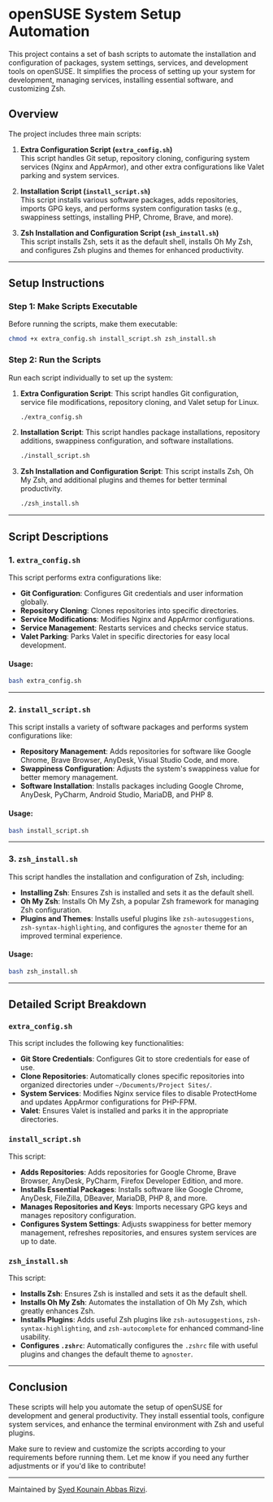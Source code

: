 # openSUSE System Setup Automation

This project contains a set of bash scripts to automate the installation and configuration of packages, system settings, services, and development tools on openSUSE. It simplifies the process of setting up your system for development, managing services, installing essential software, and customizing Zsh.

## Overview

The project includes three main scripts:

1. **Extra Configuration Script (`extra_config.sh`)**  
   This script handles Git setup, repository cloning, configuring system services (Nginx and AppArmor), and other extra configurations like Valet parking and system services.

2. **Installation Script (`install_script.sh`)**  
   This script installs various software packages, adds repositories, imports GPG keys, and performs system configuration tasks (e.g., swappiness settings, installing PHP, Chrome, Brave, and more).

3. **Zsh Installation and Configuration Script (`zsh_install.sh`)**  
   This script installs Zsh, sets it as the default shell, installs Oh My Zsh, and configures Zsh plugins and themes for enhanced productivity.

---

## Setup Instructions

### Step 1: Make Scripts Executable

Before running the scripts, make them executable:

```bash
chmod +x extra_config.sh install_script.sh zsh_install.sh
```

### Step 2: Run the Scripts

Run each script individually to set up the system:

1. **Extra Configuration Script**:
   This script handles Git configuration, service file modifications, repository cloning, and Valet setup for Linux.

   ```bash
   ./extra_config.sh
   ```

2. **Installation Script**:
   This script handles package installations, repository additions, swappiness configuration, and software installations.

   ```bash
   ./install_script.sh
   ```

3. **Zsh Installation and Configuration Script**:
   This script installs Zsh, Oh My Zsh, and additional plugins and themes for better terminal productivity.

   ```bash
   ./zsh_install.sh
   ```

---

## Script Descriptions

### 1. `extra_config.sh`

This script performs extra configurations like:

- **Git Configuration**: Configures Git credentials and user information globally.
- **Repository Cloning**: Clones repositories into specific directories.
- **Service Modifications**: Modifies Nginx and AppArmor configurations.
- **Service Management**: Restarts services and checks service status.
- **Valet Parking**: Parks Valet in specific directories for easy local development.

#### Usage:

```bash
bash extra_config.sh
```

---

### 2. `install_script.sh`

This script installs a variety of software packages and performs system configurations like:

- **Repository Management**: Adds repositories for software like Google Chrome, Brave Browser, AnyDesk, Visual Studio Code, and more.
- **Swappiness Configuration**: Adjusts the system's swappiness value for better memory management.
- **Software Installation**: Installs packages including Google Chrome, AnyDesk, PyCharm, Android Studio, MariaDB, and PHP 8.

#### Usage:

```bash
bash install_script.sh
```

---

### 3. `zsh_install.sh`

This script handles the installation and configuration of Zsh, including:

- **Installing Zsh**: Ensures Zsh is installed and sets it as the default shell.
- **Oh My Zsh**: Installs Oh My Zsh, a popular Zsh framework for managing Zsh configuration.
- **Plugins and Themes**: Installs useful plugins like `zsh-autosuggestions`, `zsh-syntax-highlighting`, and configures the `agnoster` theme for an improved terminal experience.

#### Usage:

```bash
bash zsh_install.sh
```

---

## Detailed Script Breakdown

### `extra_config.sh`

This script includes the following key functionalities:

- **Git Store Credentials**: Configures Git to store credentials for ease of use.
- **Clone Repositories**: Automatically clones specific repositories into organized directories under `~/Documents/Project Sites/`.
- **System Services**: Modifies Nginx service files to disable ProtectHome and updates AppArmor configurations for PHP-FPM.
- **Valet**: Ensures Valet is installed and parks it in the appropriate directories.

### `install_script.sh`

This script:

- **Adds Repositories**: Adds repositories for Google Chrome, Brave Browser, AnyDesk, PyCharm, Firefox Developer Edition, and more.
- **Installs Essential Packages**: Installs software like Google Chrome, AnyDesk, FileZilla, DBeaver, MariaDB, PHP 8, and more.
- **Manages Repositories and Keys**: Imports necessary GPG keys and manages repository configuration.
- **Configures System Settings**: Adjusts swappiness for better memory management, refreshes repositories, and ensures system services are up to date.

### `zsh_install.sh`

This script:

- **Installs Zsh**: Ensures Zsh is installed and sets it as the default shell.
- **Installs Oh My Zsh**: Automates the installation of Oh My Zsh, which greatly enhances Zsh.
- **Installs Plugins**: Adds useful Zsh plugins like `zsh-autosuggestions`, `zsh-syntax-highlighting`, and `zsh-autocomplete` for enhanced command-line usability.
- **Configures `.zshrc`**: Automatically configures the `.zshrc` file with useful plugins and changes the default theme to `agnoster`.

---

## Conclusion

These scripts will help you automate the setup of openSUSE for development and general productivity. They install essential tools, configure system services, and enhance the terminal environment with Zsh and useful plugins.

Make sure to review and customize the scripts according to your requirements before running them. Let me know if you need any further adjustments or if you'd like to contribute!

---

Maintained by [Syed Kounain Abbas Rizvi](https://github.com/abbasmashaddy72).
